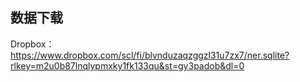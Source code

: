 ## 数据下载
Dropbox：https://www.dropbox.com/scl/fi/blvnduzaqzggzl31u7zx7/ner.sqlite?rlkey=m2u0b87lnqlypmxky1fk133qu&st=gy3padob&dl=0
